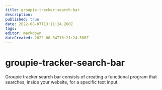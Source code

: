```yaml
---
title: groupie-tracker-search-bar
description: 
published: true
date: 2022-08-07T13:11:24.260Z
tags: 
editor: markdown
dateCreated: 2022-08-04T16:21:24.586Z
---
```


# groupie-tracker-search-bar
Groupie tracker search bar consists of creating a functional program
that searches, inside your website, for a specific text input.
